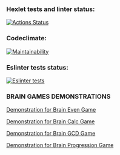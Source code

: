 ### Hexlet tests and linter status:
[![Actions Status](https://github.com/kyrysh/frontend-project-lvl1/workflows/hexlet-check/badge.svg)](https://github.com/kyrysh/frontend-project-lvl1/actions)

### Codeclimate:
[![Maintainability](https://api.codeclimate.com/v1/badges/a99a88d28ad37a79dbf6/maintainability)](https://codeclimate.com/github/codeclimate/codeclimate/maintainability)

### Eslinter tests status:
[![Eslinter tests](https://github.com/kyrysh/frontend-project-lvl1/workflows/tests%20lint/badge.svg)](https://github.com/kyrysh/frontend-project-lvl1/actions)

### BRAIN GAMES DEMONSTRATIONS

[Demonstration for Brain Even Game](https://asciinema.org/a/hvX0rEOuQRdaEFcu38NT0bygC)

[Demonstration for Brain Calc Game](https://asciinema.org/a/CHtq90DqRBQCAa95Q9yzl9m4v)

[Demonstration for Brain GCD Game](https://asciinema.org/a/8Z32AGh3ZxbclnHeSpFmXSxsz)

[Demonstration for Brain Progression Game](https://asciinema.org/a/qghDAKvVfLHQGndhFUfyDLQhQ)

